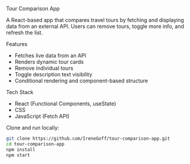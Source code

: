 Tour Comparison App

A React-based app that compares travel tours by fetching and displaying data from an external API. Users can remove tours, toggle more info, and refresh the list.

Features
- Fetches live data from an API
- Renders dynamic tour cards
- Remove individual tours
- Toggle description text visibility
- Conditional rendering and component-based structure

Tech Stack
- React (Functional Components, useState)
- CSS
- JavaScript (Fetch API)
  
Clone and run locally:
```bash
git clone https://github.com/IreneGoff/tour-comparison-app.git
cd tour-comparison-app
npm install
npm start

